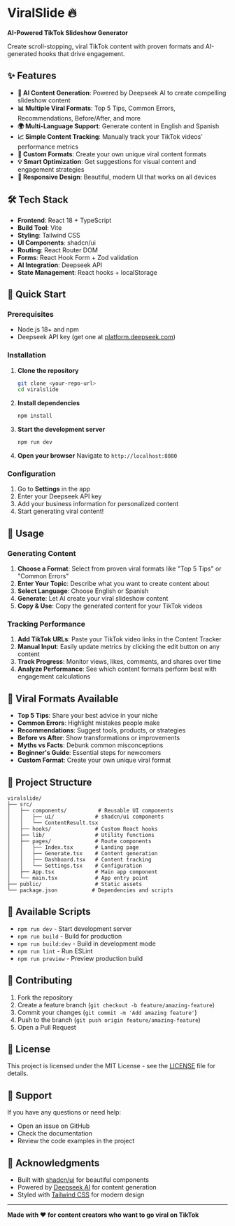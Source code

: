 # ViralSlide 🔥

**AI-Powered TikTok Slideshow Generator**

Create scroll-stopping, viral TikTok content with proven formats and AI-generated hooks that drive engagement.

## ✨ Features

- **🤖 AI Content Generation**: Powered by Deepseek AI to create compelling slideshow content
- **📊 Multiple Viral Formats**: Top 5 Tips, Common Errors, Recommendations, Before/After, and more
- **🌍 Multi-Language Support**: Generate content in English and Spanish
- **📈 Simple Content Tracking**: Manually track your TikTok videos' performance metrics
- **🎨 Custom Formats**: Create your own unique viral content formats
- **💡 Smart Optimization**: Get suggestions for visual content and engagement strategies
- **📱 Responsive Design**: Beautiful, modern UI that works on all devices

## 🛠️ Tech Stack

- **Frontend**: React 18 + TypeScript
- **Build Tool**: Vite
- **Styling**: Tailwind CSS
- **UI Components**: shadcn/ui
- **Routing**: React Router DOM
- **Forms**: React Hook Form + Zod validation
- **AI Integration**: Deepseek API
- **State Management**: React hooks + localStorage

## 🚀 Quick Start

### Prerequisites

- Node.js 18+ and npm
- Deepseek API key (get one at [platform.deepseek.com](https://platform.deepseek.com/))

### Installation

1. **Clone the repository**
   ```bash
   git clone <your-repo-url>
   cd viralslide
   ```

2. **Install dependencies**
   ```bash
   npm install
   ```

3. **Start the development server**
   ```bash
   npm run dev
   ```

4. **Open your browser**
   Navigate to `http://localhost:8080`

### Configuration

1. Go to **Settings** in the app
2. Enter your Deepseek API key
3. Add your business information for personalized content
4. Start generating viral content!

## 📖 Usage

### Generating Content

1. **Choose a Format**: Select from proven viral formats like "Top 5 Tips" or "Common Errors"
2. **Enter Your Topic**: Describe what you want to create content about
3. **Select Language**: Choose English or Spanish
4. **Generate**: Let AI create your viral slideshow content
5. **Copy & Use**: Copy the generated content for your TikTok videos

### Tracking Performance

1. **Add TikTok URLs**: Paste your TikTok video links in the Content Tracker
2. **Manual Input**: Easily update metrics by clicking the edit button on any content
3. **Track Progress**: Monitor views, likes, comments, and shares over time
4. **Analyze Performance**: See which content formats perform best with engagement calculations

## 🎯 Viral Formats Available

- **Top 5 Tips**: Share your best advice in your niche
- **Common Errors**: Highlight mistakes people make
- **Recommendations**: Suggest tools, products, or strategies
- **Before vs After**: Show transformations or improvements
- **Myths vs Facts**: Debunk common misconceptions
- **Beginner's Guide**: Essential steps for newcomers
- **Custom Format**: Create your own unique viral format

## 📁 Project Structure

```
viralslide/
├── src/
│   ├── components/          # Reusable UI components
│   │   ├── ui/             # shadcn/ui components
│   │   └── ContentResult.tsx
│   ├── hooks/              # Custom React hooks
│   ├── lib/                # Utility functions
│   ├── pages/              # Route components
│   │   ├── Index.tsx       # Landing page
│   │   ├── Generate.tsx    # Content generation
│   │   ├── Dashboard.tsx   # Content tracking
│   │   └── Settings.tsx    # Configuration
│   ├── App.tsx             # Main app component
│   └── main.tsx            # App entry point
├── public/                 # Static assets
└── package.json           # Dependencies and scripts
```

## 🔧 Available Scripts

- `npm run dev` - Start development server
- `npm run build` - Build for production
- `npm run build:dev` - Build in development mode
- `npm run lint` - Run ESLint
- `npm run preview` - Preview production build

## 🌟 Contributing

1. Fork the repository
2. Create a feature branch (`git checkout -b feature/amazing-feature`)
3. Commit your changes (`git commit -m 'Add amazing feature'`)
4. Push to the branch (`git push origin feature/amazing-feature`)
5. Open a Pull Request

## 📄 License

This project is licensed under the MIT License - see the [LICENSE](LICENSE) file for details.

## 🤝 Support

If you have any questions or need help:

- Open an issue on GitHub
- Check the documentation
- Review the code examples in the project

## 🎉 Acknowledgments

- Built with [shadcn/ui](https://ui.shadcn.com/) for beautiful components
- Powered by [Deepseek AI](https://platform.deepseek.com/) for content generation
- Styled with [Tailwind CSS](https://tailwindcss.com/) for modern design

---

**Made with ❤️ for content creators who want to go viral on TikTok**